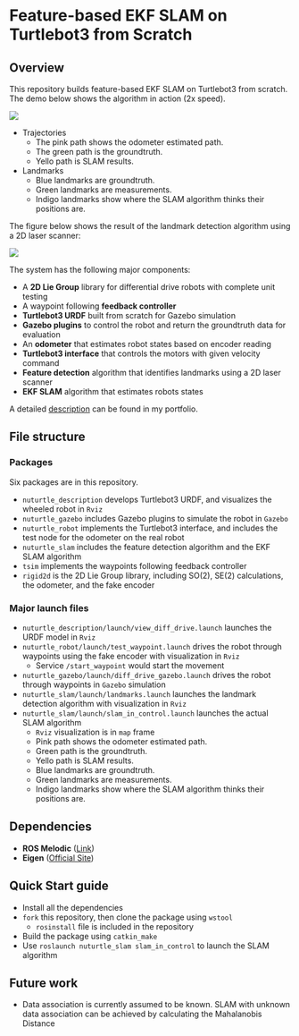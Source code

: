 # Feature-based EKF SLAM on Turtlebot3 from Scratch

## Overview

This repository builds feature-based EKF SLAM on Turtlebot3 from scratch. The demo below shows the algorithm in action (2x speed).

![](https://github.com/shangzhouye/portfolio-website/blob/master/content/featured-projects/ekf_slam/side_by_side.gif?raw=true)

- Trajectories
  - The pink path shows the odometer estimated path.
  - The green path is the groundtruth.
  - Yello path is SLAM results.
- Landmarks
  - Blue landmarks are groundtruth.
  - Green landmarks are measurements.
  - Indigo landmarks show where the SLAM algorithm thinks their positions are.

The figure below shows the result of the landmark detection algorithm using a 2D laser scanner:

![](https://github.com/shangzhouye/EKF-SLAM-on-Turtlebot3/blob/public/figures/landmark_detection.gif?raw=true)

The system has the following major components:

- A **2D Lie Group** library for differential drive robots with complete unit testing
- A waypoint following **feedback controller**
- **Turtlebot3 URDF** built from scratch for Gazebo simulation
- **Gazebo plugins** to control the robot and return the groundtruth data for evaluation
- An **odometer** that estimates robot states based on encoder reading
- **Turtlebot3 interface** that controls the motors with given velocity command
- **Feature detection** algorithm that identifies landmarks using a 2D laser scanner
- **EKF SLAM** algorithm that estimates robots states

A detailed [description](https://shangzhouye.tech/featured-projects/ekf_slam/) can be found in my portfolio.

## File structure

### Packages

Six packages are in this repository.

- `nuturtle_description` develops Turtlebot3 URDF, and visualizes the wheeled robot in `Rviz`
- `nuturtle_gazebo` includes Gazebo plugins to simulate the robot in `Gazebo`
- `nuturtle_robot` implements the Turtlebot3 interface, and includes the test node for the odometer on the real robot
- `nuturtle_slam` includes the feature detection algorithm and the EKF SLAM algorithm
- `tsim` implements the waypoints following feedback controller
- `rigid2d` is the 2D Lie Group library, including SO(2), SE(2) calculations, the odometer, and the fake encoder

### Major launch files

- `nuturtle_description/launch/view_diff_drive.launch` launches the URDF model in `Rviz`
- `nuturtle_robot/launch/test_waypoint.launch` drives the robot through waypoints using the fake encoder with visualization in `Rviz`
  - Service `/start_waypoint` would start the movement
- `nuturtle_gazebo/launch/diff_drive_gazebo.launch` drives the robot through waypoints in `Gazebo` simulation
- `nuturtle_slam/launch/landmarks.launch` launches the landmark detection algorithm with visualization in `Rviz`
- `nuturtle_slam/launch/slam_in_control.launch` launches the actual SLAM algorithm
    - `Rviz` visualization is in `map` frame
    - Pink path shows the odometer estimated path.
    - Green path is the groundtruth.
    - Yello path is SLAM results.
    - Blue landmarks are groundtruth.
    - Green landmarks are measurements.
    - Indigo landmarks show where the SLAM algorithm thinks their positions are.

## Dependencies

- **ROS Melodic** ([Link](http://wiki.ros.org/melodic/Installation/Ubuntu))
- **Eigen** ([Official Site](http://eigen.tuxfamily.org/))

## Quick Start guide

- Install all the dependencies
- `fork` this repository, then clone the package using `wstool`
  - `rosinstall` file is included in the repository
- Build the package using `catkin_make`
- Use `roslaunch nuturtle_slam slam_in_control` to launch the SLAM algorithm

## Future work

- Data association is currently assumed to be known. SLAM with unknown data association can be achieved by calculating the Mahalanobis Distance